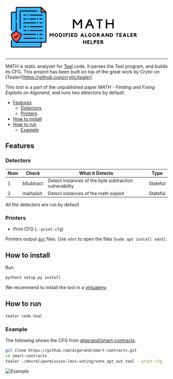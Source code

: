 ![MATH - Modified Algorand Tealer Helper](MATH.png)
***
MATH is static analyzer for [Teal](https://developer.algorand.org/docs/features/asc1/) code. It parses the Teal program, and builds its CFG. This project has been built on top of the great work by Crytic on (Tealer)[https://github.com/crytic/tealer].

This tool is a part of the unpublished paper *MATH - Finding and Fixing Exploits on Algorand*, and runs two detectors by default.

- [Features](#features)
  - [Detectors](#detectors)
  - [Printers](#printers)
- [How to install](#how-to-install)
- [How to run](#how-to-run)
  - [Example](#example)

## Features
### Detectors
 Num |   Check   |               What it Detects                |      Type
--- | --- | --- | ---
  1  | bSubtract | Detect instances of the byte subtraction vulnerability |    Stateful
  2  | mathploit | Detect instances of the math exploit |    Stateful


All the detectors are run by default

### Printers
- Print CFG (`--print-cfg`)

Printers output [`dot`](https://graphviz.org/) files.
Use `xdot` to open the files  (`sudo apt install xdot`).

## How to install
Run
```bash
python3 setup.py install
```

We recommend to install the tool in a [virtualenv](https://virtualenvwrapper.readthedocs.io/en/latest/).

## How to run
```bash
tealer code.teal
```

### Example
The following shows the CFG from [algorand/smart-contracts](https://github.com/algorand/smart-contracts.git).
```bash
git clone https://github.com/algorand/smart-contracts.git
cd smart-contracts
tealer ./devrel/permission-less-voting/vote_opt_out.teal --print-cfg
```

<img src="./examples/vote_opt_out.png" alt="Example" width="500"/>


